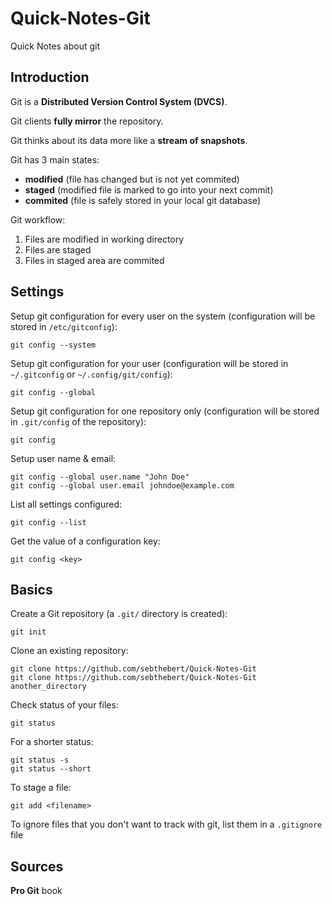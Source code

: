 Quick-Notes-Git
===============

Quick Notes about git

## Introduction

Git is a **Distributed Version Control System (DVCS)**.

Git clients **fully mirror** the repository.

Git thinks about its data more like a **stream of snapshots**.

Git has 3 main states:
  * **modified** (file has changed but is not yet commited)
  * **staged** (modified file is marked to go into your next commit)
  * **commited** (file is safely stored in your local git database)

Git workflow:
  1. Files are modified in working directory
  2. Files are staged
  3. Files in staged area are commited

## Settings

Setup git configuration for every user on the system (configuration will be stored in `/etc/gitconfig`):
```shell
git config --system
```

Setup git configuration for your user (configuration will be stored in `~/.gitconfig` or `~/.config/git/config`):
```shell
git config --global
```

Setup git configuration for one repository only (configuration will be stored in `.git/config` of the repository):
```shell
git config
```

Setup user name & email:
```shell
git config --global user.name "John Doe"
git config --global user.email johndoe@example.com
```

List all settings configured:
```shell
git config --list 
```

Get the value of a configuration key:
```shell
git config <key> 
```

## Basics

Create a Git repository (a `.git/` directory is created):
```shell
git init 
```

Clone an existing repository:
```shell
git clone https://github.com/sebthebert/Quick-Notes-Git
git clone https://github.com/sebthebert/Quick-Notes-Git another_directory
```

Check status of your files:
```shell
git status 
```

For a shorter status:
```shell
git status -s
git status --short
```

To stage a file:
```shell
git add <filename> 
```

To ignore files that you don't want to track with git, list them in a `.gitignore` file
## Sources

**Pro Git** book

